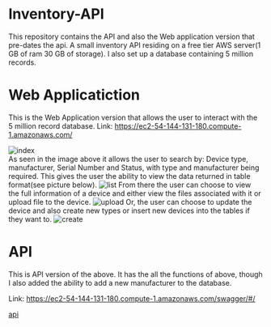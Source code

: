 # Inventory-API
This repository contains the API and also the Web application version that pre-dates the api.
A small inventory API residing on a free tier AWS server(1 GB of ram 30 GB of storage). I also set up a database containing 5 million records.

# Web Applicatiction
This is the Web Application version that allows the user to interact with the 5 million record database.
Link: https://ec2-54-144-131-180.compute-1.amazonaws.com/

![index](WebIndex.png) <br>
As seen in the image above it allows the user to search by: Device type, manufacturer, Serial Number and Status, with type and manufacturer being required.
This gives the user the ability to view the data returned in table format(see picture below).
![list](https://github.com/JoshuaEll/Inventory-API/tree/main/img/ListDevices.PNG)
From there the user can choose to view the full information of a device and either view the files associated with it or upload file to the device.
![upload](https://github.com/JoshuaEll/Inventory-API/tree/main/img/ViewDevice.PNG)
Or, the user can choose to update the device and also create new types or insert new devices into the tables if they want to.
![create](https://github.com/JoshuaEll/Inventory-API/tree/main/img/Create.PNG)

# API
This is API version of the above.
It has the all the functions of above, though I also added the ability to add a new manufacturer to the database.

Link: https://ec2-54-144-131-180.compute-1.amazonaws.com/swagger/#/

[api](https://github.com/JoshuaEll/Inventory-API/tree/main/img/swagger.PNG)

